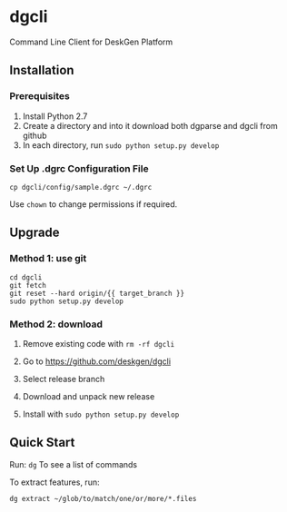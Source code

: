 # dgcli
Command Line Client for DeskGen Platform

## Installation

### Prerequisites
1. Install Python 2.7
2. Create a directory and into it download both dgparse and dgcli from github
3. In each directory, run ```sudo python setup.py develop```

### Set Up .dgrc Configuration File

```
cp dgcli/config/sample.dgrc ~/.dgrc
```
Use ```chown``` to change permissions if required.

## Upgrade

### Method 1: use git
```
cd dgcli
git fetch
git reset --hard origin/{{ target_branch }}
sudo python setup.py develop
```

### Method 2: download

1. Remove existing code with ```rm -rf dgcli```

2. Go to https://github.com/deskgen/dgcli

3. Select release branch

4. Download and unpack new release

5. Install with ```sudo python setup.py develop```

## Quick Start

Run:
```dg``` To see a list of commands

To extract features, run:

```
dg extract ~/glob/to/match/one/or/more/*.files
```

